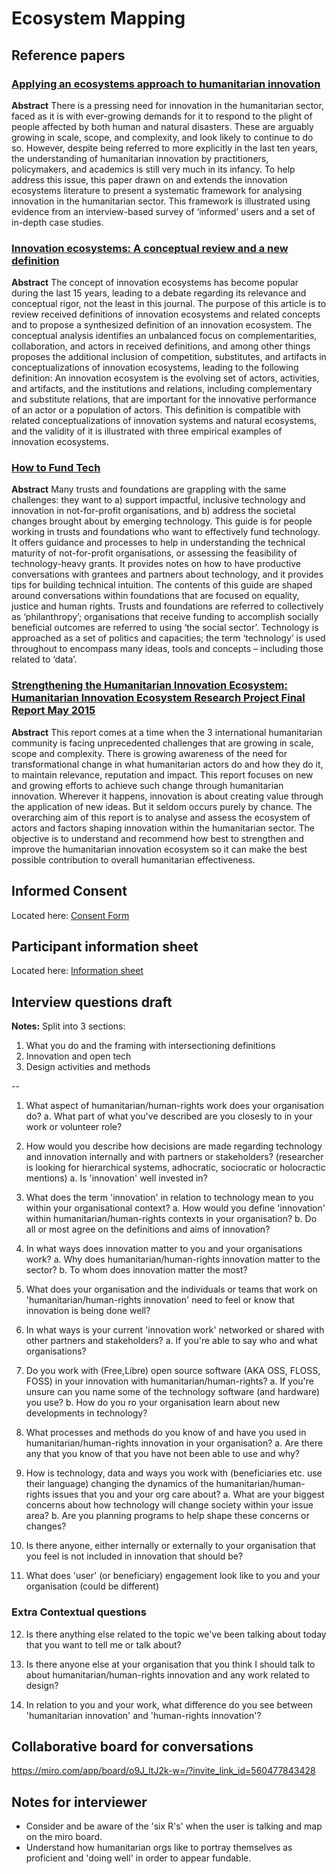# Ecosystem Mapping

## Reference papers

### [Applying an ecosystems approach to humanitarian innovation](https://www.sciencedirect.com/science/article/abs/pii/S004016252031355X)
**Abstract**
There is a pressing need for innovation in the humanitarian sector, faced as it is with ever-growing demands for it to respond to the plight of people affected by both human and natural disasters. These are arguably growing in scale, scope, and complexity, and look likely to continue to do so. However, despite being referred to more explicitly in the last ten years, the understanding of humanitarian innovation by practitioners, policymakers, and academics is still very much in its infancy. To help address this issue, this paper drawn on and extends the innovation ecosystems literature to present a systematic framework for analysing innovation in the humanitarian sector. This framework is illustrated using evidence from an interview-based survey of ‘informed’ users and a set of in-depth case studies.

### [Innovation ecosystems: A conceptual review and a new definition](https://www.sciencedirect.com/science/article/pii/S0166497218303870)
**Abstract**
The concept of innovation ecosystems has become popular during the last 15 years, leading to a debate regarding its relevance and conceptual rigor, not the least in this journal. The purpose of this article is to review received definitions of innovation ecosystems and related concepts and to propose a synthesized definition of an innovation ecosystem. The conceptual analysis identifies an unbalanced focus on complementarities, collaboration, and actors in received definitions, and among other things proposes the additional inclusion of competition, substitutes, and artifacts in conceptualizations of innovation ecosystems, leading to the following definition: An innovation ecosystem is the evolving set of actors, activities, and artifacts, and the institutions and relations, including complementary and substitute relations, that are important for the innovative performance of an actor or a population of actors. This definition is compatible with related conceptualizations of innovation systems and natural ecosystems, and the validity of it is illustrated with three empirical examples of innovation ecosystems.

### [How to Fund Tech](http://alixdunn.com/how-to-fund-tech/)
**Abstract**
Many trusts and foundations are grappling with the same challenges: they want to a) support impactful, inclusive technology and innovation in not-for-profit organisations, and b) address the societal changes brought about by emerging technology.
This guide is for people working in trusts and foundations who want to effectively fund technology. It offers guidance and processes to help in understanding the technical maturity of not-for-profit organisations, or assessing the feasibility of technology-heavy grants. It provides notes on how to have productive conversations with grantees and partners about technology, and it provides tips for building technical intuition.
The contents of this guide are shaped around conversations within foundations that are focused on equality, justice and human rights.
Trusts and foundations are referred to collectively as ‘philanthropy’; organisations that receive funding to accomplish socially beneficial outcomes are referred to using ‘the social sector’. Technology is approached as a set of politics and capacities; the term ‘technology’ is used throughout to encompass many ideas, tools and concepts – including those related to ‘data’.

### [Strengthening the Humanitarian Innovation Ecosystem: Humanitarian Innovation Ecosystem Research Project Final Report May 2015](https://cris.brighton.ac.uk/ws/files/368414/2015%20Rush%20Strengthening%20the%20humanitarian%20ecosystem.pdf)

**Abstract**
This report comes at a time when the 3 international humanitarian community is facing unprecedented challenges that are growing in scale, scope and complexity. There is growing awareness of the need for transformational change in what humanitarian actors do and how they do it, to maintain relevance, reputation and impact. This report focuses on new and growing efforts to achieve such change through humanitarian innovation. Wherever it happens, innovation is about creating value through the application of new ideas. But it seldom occurs purely by chance. The overarching aim of this report is to analyse and assess the ecosystem of actors and factors shaping innovation within the humanitarian sector. The objective is to understand and recommend how best to strengthen and improve the humanitarian innovation ecosystem so it can make the best possible contribution to overall humanitarian effectiveness. 


## Informed Consent
Located here: [Consent Form](https://github.com/Erioldoesdesign/Design_HOSS_PhD/blob/main/ecosystem%20mapping%20Interviews/consent-form.md)

## Participant information sheet
Located here: [Information sheet](https://github.com/Erioldoesdesign/Design_HOSS_PhD/blob/main/ecosystem%20mapping%20Interviews/Participant-information-sheet.md)


## Interview questions draft

**Notes:** Split into 3 sections: 
1. What you do and the framing with intersectioning definitions 
2. Innovation and open tech
3. Design activities and methods

--

1. What aspect of humanitarian/human-rights work does your organisation do?
  a. What part of what you've described are you closesly to in your work or volunteer role?
  
2. How would you describe how decisions are made regarding technology and innovation internally and with partners or stakeholders? (researcher is looking for hierarchical systems, adhocratic, sociocratic or holocractic mentions)
   a. Is 'innovation' well invested in?
  
3. What does the term 'innovation' in relation to technology mean to you within your organisational context?
   a. How would you define 'innovation' within humanitarian/human-rights contexts in your organisation?
   b. Do all or most agree on the definitions and aims of innovation?

4. In what ways does innovation matter to you and your organisations work? 
  a. Why does humanitarian/human-rights innovation matter to the sector?
  b. To whom does innovation matter the most?

5. What does your organisation and the individuals or teams that work on 'humanitarian/human-rights innovation' need to feel or know that innovation is being done well?

6. In what ways is your current 'innovation work' networked or shared with other partners and stakeholders?
   a. If you're able to say who and what organisations?
   
7. Do you work with (Free,Libre) open source software (AKA OSS, FLOSS, FOSS) in your innovation with humanitarian/human-rights?
   a. If you're unsure can you name some of the technology software (and hardware) you use?
   b. How do you ro your organisation learn about new developments in technology?
   
8. What processes and methods do you know of and have you used in humanitarian/human-rights innovation in your organisation?
   a. Are there any that you know of that you have not been able to use and why?
   
9. How is technology, data and ways you work with (beneficiaries etc. use their language) changing the dynamics of the humanitarian/human-rights issues that you and your org care about?
   a. What are your biggest concerns about how technology will change society within your issue area?
   b. Are you planning programs to help shape these concerns or changes?
   
10. Is there anyone, either internally or externally to your organisation that you feel is not included in innovation that should be?

11. What does 'user' (or beneficiary) engagement look like to you and your organisation (could be different)


### Extra Contextual questions

12. Is there anything else related to the topic we've been talking about today that you want to tell me or talk about?

13. Is there anyone else at your organisation that you think I should talk to about humanitarian/human-rights innovation and any work related to design?

14. In relation to you and your work, what difference do you see between 'humanitarian innovation' and 'human-rights innovation'?


## Collaborative board for conversations
https://miro.com/app/board/o9J_ltJ2k-w=/?invite_link_id=560477843428


## Notes for interviewer

- Consider and be aware of the 'six R's' when the user is talking and map on the miro board.
- Understand how humanitarian orgs like to portray themselves as proficient and 'doing well' in order to appear fundable.

